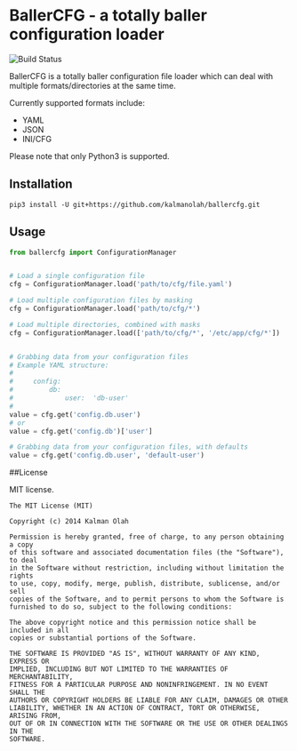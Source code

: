 BallerCFG - a totally baller configuration loader
==============================================

![Build Status][1]

BallerCFG is a totally baller configuration file loader which can deal with
multiple formats/directories at the same time.

Currently supported formats include:

* YAML
* JSON
* INI/CFG

Please note that only Python3 is supported.

## Installation

```
pip3 install -U git+https://github.com/kalmanolah/ballercfg.git
```

## Usage

```python
from ballercfg import ConfigurationManager


# Load a single configuration file
cfg = ConfigurationManager.load('path/to/cfg/file.yaml')

# Load multiple configuration files by masking
cfg = ConfigurationManager.load('path/to/cfg/*')

# Load multiple directories, combined with masks
cfg = ConfigurationManager.load(['path/to/cfg/*', '/etc/app/cfg/*'])


# Grabbing data from your configuration files
# Example YAML structure:
#
#     config:
#         db:
#             user:  'db-user'
#
value = cfg.get('config.db.user')
# or
value = cfg.get('config.db')['user']

# Grabbing data from your configuration files, with defaults
value = cfg.get('config.db.user', 'default-user')
```

##License

MIT license.

```
The MIT License (MIT)

Copyright (c) 2014 Kalman Olah

Permission is hereby granted, free of charge, to any person obtaining a copy
of this software and associated documentation files (the "Software"), to deal
in the Software without restriction, including without limitation the rights
to use, copy, modify, merge, publish, distribute, sublicense, and/or sell
copies of the Software, and to permit persons to whom the Software is
furnished to do so, subject to the following conditions:

The above copyright notice and this permission notice shall be included in all
copies or substantial portions of the Software.

THE SOFTWARE IS PROVIDED "AS IS", WITHOUT WARRANTY OF ANY KIND, EXPRESS OR
IMPLIED, INCLUDING BUT NOT LIMITED TO THE WARRANTIES OF MERCHANTABILITY,
FITNESS FOR A PARTICULAR PURPOSE AND NONINFRINGEMENT. IN NO EVENT SHALL THE
AUTHORS OR COPYRIGHT HOLDERS BE LIABLE FOR ANY CLAIM, DAMAGES OR OTHER
LIABILITY, WHETHER IN AN ACTION OF CONTRACT, TORT OR OTHERWISE, ARISING FROM,
OUT OF OR IN CONNECTION WITH THE SOFTWARE OR THE USE OR OTHER DEALINGS IN THE
SOFTWARE.
```

[1]: https://jenkins.kal.mn/buildStatus/icon?job=ballercfg
